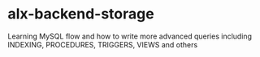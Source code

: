 # alx-backend-storage
Learning MySQL flow and how to write more advanced queries including INDEXING, PROCEDURES, TRIGGERS, VIEWS and others
